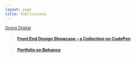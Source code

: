 ```yaml
---
layout: page
title: Publications
---
```

<script async src="//cdn.embedly.com/widgets/platform.js" charset="utf-8"></script>
<div class="background-buff-brightest rounded-border-6">
  <a class="embedly-card" href="https://medium.com/doing-digital">
    Doing Digital
  </a>
</div>
<div class="background-buff-brightest rounded-border-6">
  <blockquote class="embedly-card">
    <h4><a href="http://codepen.io/collection/DJGZQr/">
      Front End Design Showcase – a Collection on CodePen</a>
    </h4>
  </blockquote>
</div>
<div class="background-buff-brightest rounded-border-6">
  <blockquote class="embedly-card">
    <h4>
      <a href="https://www.behance.net/techgraphics">
        Portfolio on Behance
      </a>
    </h4>
  </blockquote>
</div>
